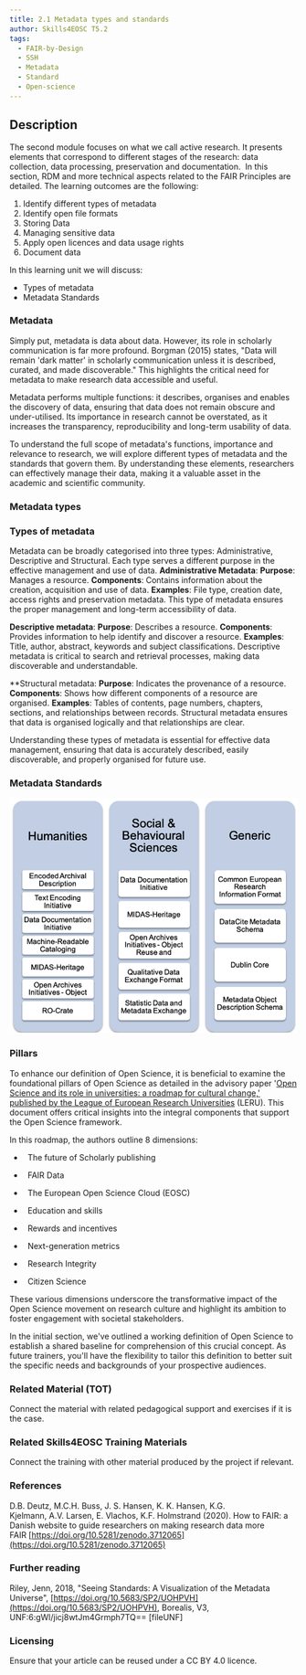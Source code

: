 ```yaml
---
title: 2.1 Metadata types and standards
author: Skills4EOSC T5.2
tags:
  - FAIR-by-Design
  - SSH
  - Metadata
  - Standard
  - Open-science
---
```

## Description

The second module focuses on what we call active research. It presents elements that correspond to different stages of the research: data collection, data processing, preservation and documentation.  In this section, RDM and more technical aspects related to the FAIR Principles are detailed. The learning outcomes are the following:

1. Identify different types of metadata
2. Identify open file formats
3. Storing Data
4. Managing sensitive data
5. Apply open licences and data usage rights
6. Document data

In this learning unit we will discuss:

- Types of metadata
- Metadata Standards

### Metadata

Simply put, metadata is data about data. However, its role in scholarly communication is far more profound. Borgman (2015) states, "Data will remain 'dark matter' in scholarly communication unless it is described, curated, and made discoverable." This highlights the critical need for metadata to make research data accessible and useful.

Metadata performs multiple functions: it describes, organises and enables the discovery of data, ensuring that data does not remain obscure and under-utilised. Its importance in research cannot be overstated, as it increases the transparency, reproducibility and long-term usability of data.

To understand the full scope of metadata's functions, importance and relevance to research, we will explore different types of metadata and the standards that govern them. By understanding these elements, researchers can effectively manage their data, making it a valuable asset in the academic and scientific community.

### Metadata types

### Types of metadata

Metadata can be broadly categorised into three types: Administrative, Descriptive and Structural. Each type serves a different purpose in the effective management and use of data.
**Administrative Metadata**:
	**Purpose**: Manages a resource.
	**Components**: Contains information about the creation, acquisition and use of data.
	**Examples**: File type, creation date, access rights and preservation metadata. This type of metadata ensures the proper management and long-term accessibility of data.

**Descriptive metadata**:
	   **Purpose**: Describes a resource.
	   **Components**: Provides information to help identify and discover a resource.
	   **Examples**: Title, author, abstract, keywords and subject classifications. Descriptive metadata is critical to search and retrieval processes, making data discoverable and understandable.

**Structural metadata:
	**Purpose**: Indicates the provenance of a resource.
	**Components**: Shows how different components of a resource are organised.
	**Examples**: Tables of contents, page numbers, chapters, sections, and relationships between records. Structural metadata ensures that data is organised logically and that relationships are clear.

Understanding these types of metadata is essential for effective data management, ensuring that data is accurately described, easily discoverable, and properly organised for future use.
### Metadata Standards



![](attachments/Metadata%20standards.png)
### Pillars  
  

To enhance our definition of Open Science, it is beneficial to examine the foundational pillars of Open Science as detailed in the advisory paper '[Open Science and its role in universities: a roadmap for cultural change,' published by the League of European Research Universities](https://www.leru.org/publications/open-science-and-its-role-in-universities-a-roadmap-for-cultural-change) (LERU). This document offers critical insights into the integral components that support the Open Science framework.

In this roadmap, the authors outline 8 dimensions:

-   The future of Scholarly publishing
    
-   FAIR Data
    
-   The European Open Science Cloud (EOSC)
    
-   Education and skills
    
-   Rewards and incentives
    
-   Next-generation metrics
    
-   Research Integrity
    
-   Citizen Science
    

These various dimensions underscore the transformative impact of the Open Science movement on research culture and highlight its ambition to foster engagement with societal stakeholders.

In the initial section, we've outlined a working definition of Open Science to establish a shared baseline for comprehension of this crucial concept. As future trainers, you'll have the flexibility to tailor this definition to better suit the specific needs and backgrounds of your prospective audiences.


### Related Material (TOT)

Connect the material with related pedagogical support and exercises if it is the case.

### Related Skills4EOSC Training Materials

Connect the training with other material produced by the project if relevant.


### References

D.B. Deutz, M.C.H. Buss, J. S. Hansen, K. K. Hansen, K.G. Kjelmann, A.V. Larsen, E. Vlachos, K.F. Holmstrand (2020). How to FAIR: a Danish website to guide researchers on making research data more FAIR [https://doi.org/10.5281/zenodo.3712065](https://doi.org/10.5281/zenodo.3712065)
### Further reading

Riley, Jenn, 2018, "Seeing Standards: A Visualization of the Metadata Universe", [https://doi.org/10.5683/SP2/UOHPVH](https://doi.org/10.5683/SP2/UOHPVH), Borealis, V3, UNF:6:gWl/jicj8wtJm4Grmph7TQ== [fileUNF]
### Licensing

Ensure that your article can be reused under a CC BY 4.0 licence.